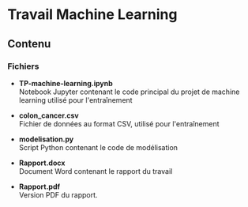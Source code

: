 # Travail Machine Learning

## Contenu

### Fichiers
- **TP-machine-learning.ipynb**  
  Notebook Jupyter contenant le code principal du projet de machine learning utilisé pour l'entraînement 

- **colon_cancer.csv**  
  Fichier de données au format CSV, utilisé pour l'entraînement

- **modelisation.py**  
  Script Python contenant le code de modélisation

- **Rapport.docx**  
  Document Word contenant le rapport du travail

- **Rapport.pdf**  
  Version PDF du rapport.  
